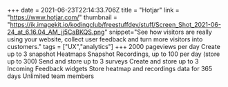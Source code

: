 +++
date = 2021-06-23T22:14:33.706Z
title = "Hotjar"
link = "https://www.hotjar.com/"
thumbnail = "https://ik.imagekit.io/kodingclub/freestuffdev/stuff/Screen_Shot_2021-06-24_at_6.16.04_AM_jj5CaBKQS.png"
snippet="See how visitors are really using your website, collect user feedback and turn more visitors into customers."
tags = ["UX","analytics"]
+++
2000 pageviews per day
Create up to 3 snapshot Heatmaps
Snapshot Recordings, up to 100 per day (store up to 300)
Send and store up to 3 surveys
Create and store up to 3 Incoming Feedback widgets
Store heatmap and recordings data for 365 days
Unlimited team members
